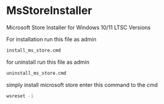 # MsStoreInstaller

Microsoft Store Installer for Windows 10/11 LTSC Versions

For installation run this file as admin
```bash
install_ms_store.cmd
```

for uninstall run this file as admin
```bash
uninstall_ms_store.cmd
```
simply install microsoft store enter this command to the cmd
```bash
wsreset -i
```
